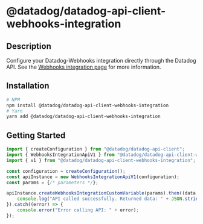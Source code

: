 # @datadog/datadog-api-client-webhooks-integration

## Description

Configure your Datadog-Webhooks integration directly through the Datadog API.
See the [Webhooks integration page](https://docs.datadoghq.com/integrations/webhooks) for more information.

## Installation

```sh
# NPM
npm install @datadog/datadog-api-client-webhooks-integration
# Yarn
yarn add @datadog/datadog-api-client-webhooks-integration
```

## Getting Started
```ts
import { createConfiguration } from "@datadog/datadog-api-client";
import { WebhooksIntegrationApiV1 } from "@datadog/datadog-api-client-webhooks-integration";
import { v1 } from "@datadog/datadog-api-client-webhooks-integration";

const configuration = createConfiguration();
const apiInstance = new WebhooksIntegrationApiV1(configuration);
const params = {/* parameters */};

apiInstance.createWebhooksIntegrationCustomVariable(params).then((data: v1.WebhooksIntegrationCustomVariableResponse) => {
    console.log("API called successfully. Returned data: " + JSON.stringify(data));
}).catch((error) => {
    console.error("Error calling API: " + error);
});
```
